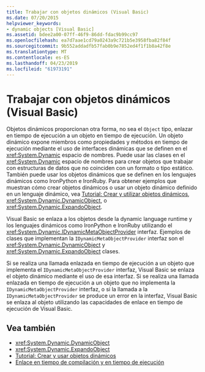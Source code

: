 ```yaml
---
title: Trabajar con objetos dinámicos (Visual Basic)
ms.date: 07/20/2015
helpviewer_keywords:
- dynamic objects [Visual Basic]
ms.assetid: bdee2a00-07ff-46f9-86dd-fdac9b99cc97
ms.openlocfilehash: ea7d7aae1cd79a0243a9c721b5e3958fba82f84f
ms.sourcegitcommit: 9b552addadfb57fab0b9e7852ed4f1f1b8a42f8e
ms.translationtype: MT
ms.contentlocale: es-ES
ms.lasthandoff: 04/23/2019
ms.locfileid: "61973191"
---
```

# <a name="working-with-dynamic-objects-visual-basic"></a>Trabajar con objetos dinámicos (Visual Basic)
Objetos dinámicos proporcionan otra forma, no sea el `Object` tipo, enlazar en tiempo de ejecución a un objeto en tiempo de ejecución. Un objeto dinámico expone miembros como propiedades y métodos en tiempo de ejecución mediante el uso de interfaces dinámicas que se definen en el <xref:System.Dynamic> espacio de nombres. Puede usar las clases en el <xref:System.Dynamic> espacio de nombres para crear objetos que trabajar con estructuras de datos que no coinciden con un formato o tipo estático. También puede usar los objetos dinámicos que se definen en los lenguajes dinámicos como IronPython e IronRuby. Para obtener ejemplos que muestran cómo crear objetos dinámicos o usar un objeto dinámico definido en un lenguaje dinámico, vea [Tutorial: Crear y utilizar objetos dinámicos](../../../../csharp/programming-guide/types/walkthrough-creating-and-using-dynamic-objects.md), <xref:System.Dynamic.DynamicObject>, o <xref:System.Dynamic.ExpandoObject>.  
  
 Visual Basic se enlaza a los objetos desde la dynamic language runtime y los lenguajes dinámicos como IronPython e IronRuby utilizando el <xref:System.Dynamic.IDynamicMetaObjectProvider> interfaz. Ejemplos de clases que implementan la `IDynamicMetaObjectProvider` interfaz son el <xref:System.Dynamic.DynamicObject> y <xref:System.Dynamic.ExpandoObject> clases.  
  
 Si se realiza una llamada enlazada en tiempo de ejecución a un objeto que implementa el `IDynamicMetaObjectProvider` interfaz, Visual Basic se enlaza el objeto dinámico mediante el uso de esa interfaz. Si se realiza una llamada enlazada en tiempo de ejecución a un objeto que no implementa la `IDynamicMetaObjectProvider` interfaz, o si la llamada a la `IDynamicMetaObjectProvider` se produce un error en la interfaz, Visual Basic se enlaza al objeto utilizando las capacidades de enlace en tiempo de ejecución de Visual Basic.  
  
## <a name="see-also"></a>Vea también

- <xref:System.Dynamic.DynamicObject>
- <xref:System.Dynamic.ExpandoObject>
- [Tutorial: Crear y usar objetos dinámicos](../../../../csharp/programming-guide/types/walkthrough-creating-and-using-dynamic-objects.md)
- [Enlace en tiempo de compilación y en tiempo de ejecución](../../../../visual-basic/programming-guide/language-features/early-late-binding/index.md)
